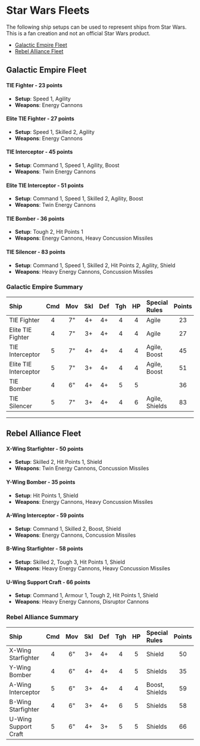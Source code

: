 # Star Wars Fleets

The following ship setups can be used to represent ships from Star Wars. This is a fan creation and not an official Star Wars product.

- [Galactic Empire Fleet](#galactic-empire-fleet)
- [Rebel Alliance Fleet](#rebel-alliance-fleet)

## Galactic Empire Fleet

#### TIE Fighter - 23 points

- **Setup**: Speed 1, Agility
- **Weapons**: Energy Cannons

#### Elite TIE Fighter - 27 points

- **Setup**: Speed 1, Skilled 2, Agility
- **Weapons**: Energy Cannons

#### TIE Interceptor - 45 points

- **Setup**: Command 1, Speed 1, Agility, Boost
- **Weapons**: Twin Energy Cannons

#### Elite TIE Interceptor - 51 points

- **Setup**: Command 1, Speed 1, Skilled 2, Agility, Boost
- **Weapons**: Twin Energy Cannons

#### TIE Bomber - 36 points

- **Setup**: Tough 2, Hit Points 1
- **Weapons**: Energy Cannons, Heavy Concussion Missiles

#### TIE Silencer - 83 points

- **Setup**: Command 1, Speed 1, Skilled 2, Hit Points 2, Agility, Shield
- **Weapons**: Heavy Energy Cannons, Concussion Missiles

### Galactic Empire Summary

| Ship                    | Cmd | Mov | Skl | Def | Tgh | HP  | Special Rules         | Points |
| :---------------------- | :-: | :-: | :-: | :-: | :-: | :-: | :-------------------- | :----: |
| TIE Fighter             |  4  |  7" |  4+ |  4+ |  4  |  4  | Agile                 | 23     |
| Elite TIE Fighter       |  4  |  7" |  3+ |  4+ |  4  |  4  | Agile                 | 27     |
| TIE Interceptor         |  5  |  7" |  4+ |  4+ |  4  |  4  | Agile, Boost          | 45     |
| Elite TIE Interceptor   |  5  |  7" |  3+ |  4+ |  4  |  4  | Agile, Boost          | 51     |
| TIE Bomber              |  4  |  6" |  4+ |  4+ |  5  |  5  |                       | 36     |
| TIE Silencer            |  5  |  7" |  3+ |  4+ |  4  |  6  | Agile, Shields        | 83     |

---

## Rebel Alliance Fleet

#### X-Wing Starfighter - 50 points

- **Setup**: Skilled 2, Hit Points 1, Shield
- **Weapons**: Twin Energy Cannons, Concussion Missiles

#### Y-Wing Bomber - 35 points

- **Setup**: Hit Points 1, Shield
- **Weapons**: Energy Cannons, Heavy Concussion Missiles

#### A-Wing Interceptor - 59 points

- **Setup**: Command 1, Skilled 2, Boost, Shield
- **Weapons**: Energy Cannons, Concussion Missiles

#### B-Wing Starfighter - 58 points

- **Setup**: Skilled 2, Tough 3, Hit Points 1, Shield
- **Weapons**: Heavy Energy Cannons, Heavy Concussion Missiles

#### U-Wing Support Craft - 66 points

- **Setup**: Command 1, Armour 1, Tough 2, Hit Points 1, Shield
- **Weapons**: Heavy Energy Cannons, Disruptor Cannons

### Rebel Alliance Summary

| Ship                      | Cmd | Mov | Skl | Def | Tgh | HP  | Special Rules         | Points |
| :------------------------ | :-: | :-: | :-: | :-: | :-: | :-: | :-------------------- | :----: |
| X-Wing Starfighter        |  4  |  6" |  3+ |  4+ |  4  |  5  | Shield                | 50     |
| Y-Wing Bomber             |  4  |  6" |  4+ |  4+ |  4  |  5  | Shields               | 35     |
| A-Wing Interceptor        |  5  |  6" |  3+ |  4+ |  4  |  4  | Boost, Shields        | 59     |
| B-Wing Starfighter        |  4  |  6" |  3+ |  4+ |  6  |  5  | Shields               | 58     |
| U-Wing Support Craft      |  5  |  6" |  4+ |  3+ |  5  |  5  | Shields               | 66     |
